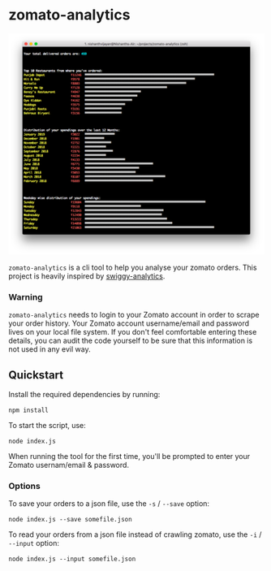 # zomato-analytics
  
![Stats](images/screenshot_summary.png)

`zomato-analytics` is a cli tool to help you analyse your zomato orders. This project is heavily inspired by [swiggy-analytics](https://github.com/mr-karan/swiggy-analytics).

### Warning

`zomato-analytics` needs to login to your Zomato account in order to scrape your order history. Your Zomato account username/email and password lives on your local file system. If you don't feel comfortable entering these details, you can audit the code yourself to be sure that this information is not used in any evil way.  
  
## Quickstart
Install the required dependencies by running: 
```
npm install
```

To start the script, use:
```
node index.js
```

When running the tool for the first time, you'll be prompted to enter your Zomato usernam/email & password.  

### Options
To save your orders to a json file, use the `-s` / `--save` option:
```
node index.js --save somefile.json
```


To read your orders from a json file instead of crawling zomato, use the `-i` / `--input` option:
```
node index.js --input somefile.json
```
